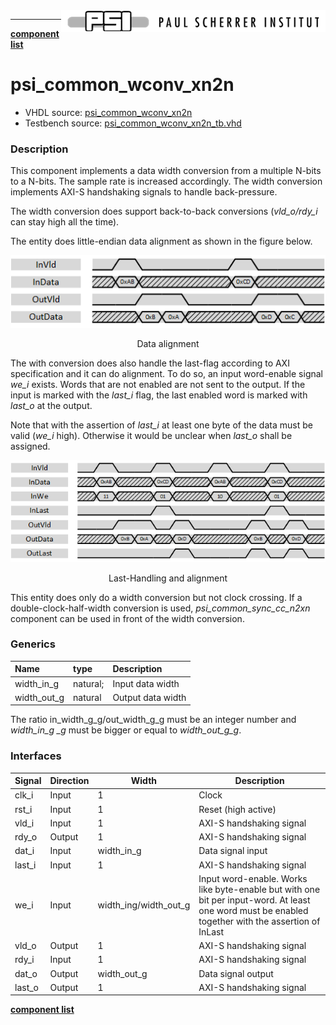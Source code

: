 <img align="right" src="../psi_logo.png">

***

[**component list**](../README.md)

# psi_common_wconv_xn2n
 - VHDL source: [psi_common_wconv_xn2n](../../hdl/psi_common_wconv_xn2n.vhd)
 - Testbench source: [psi_common_wconv_xn2n_tb.vhd](../../testbench/psi_common_wconv_xn2n_tb/psi_common_wconv_xn2n_tb.vhd)

### Description

This component implements a data width conversion from a multiple N-bits to a N-bits. The sample rate is increased accordingly. The width conversion implements AXI-S handshaking signals to handle back-pressure.

The width conversion does support back-to-back conversions (*vld_o/rdy_i* can stay high all the time).

The entity does little-endian data alignment as shown in the figure below.

<p align="center"> <img src="psi_common_wconv_xn2n_fig0.png"> </p>
<p align="center"> Data alignment </p>

The with conversion does also handle the last-flag according to AXI specification and it can do alignment. To do so, an input word-enable signal *we_i* exists. Words that are not enabled are not sent to the output. If the input is marked with the *last_i* flag, the last enabled word is marked with *last_o* at the output.

Note that with the assertion of *last_i* at least one byte of the data must be valid (*we_i* high). Otherwise it would be unclear when *last_o* shall be assigned.

<p align="center"> <img src="psi_common_wconv_xn2n_fig1.png"> </p>
<p align="center"> Last-Handling and alignment </p>

This entity does only do a width conversion but not clock crossing. If a double-clock-half-width conversion is used, *psi\_common\_sync\_cc\_n2xn* component can be used in front of the
width conversion.


### Generics
| Name        | type     | Description       |
|:------------|:---------|:------------------|
| width_in_g  | natural; | Input data width  |
| width_out_g | natural  | Output data width |

The ratio in_width_g\_g/out_width_g\_g must be an integer number and *width_in_g \_g* must be bigger or equal to *width_out_g\_g*.

### Interfaces
Signal          | Direction | Width           | Description     
----------------|-----------|-----------------|-----------------               
clk_i           | Input     | 1               | Clock           
rst_i           | Input     | 1               | Reset (high active)                 
vld_i           | Input     | 1               | AXI-S handshaking signal          
rdy_o           | Output    | 1               | AXI-S handshaking     signal          
dat_i           | Input     | width_in_g      | Data signal input           
last_i          | Input     | 1               | AXI-S handshaking signal
we_i            | Input     | width_ing/width_out_g  | Input word-enable. Works like byte-enable but with one bit per input-word. At least one word must be enabled together with the assertion of InLast   
vld_o           | Output    | 1               | AXI-S handshaking signal          
rdy_i           | Input     | 1               | AXI-S handshaking signal          
dat_o           | Output    | width_out_g     | Data signal output          
last_o          | Output    | 1               | AXI-S handshaking signal


[**component list**](../README.md)
